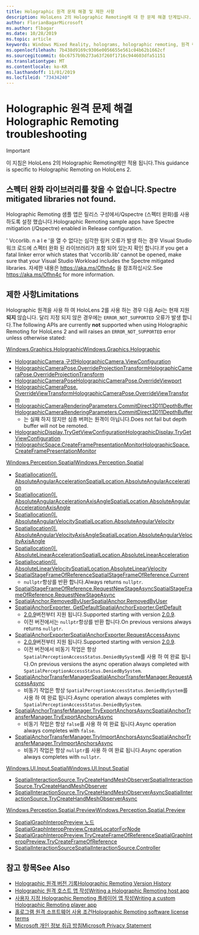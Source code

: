 ```yaml
---
title: Holographic 원격 문제 해결 및 제한 사항
description: HoloLens 2의 Holographic Remoting에 대 한 문제 해결 단계입니다.
author: FlorianBagarMicrosoft
ms.author: flbagar
ms.date: 10/28/2019
ms.topic: article
keywords: Windows Mixed Reality, holograms, holographic remoting, 원격 렌더링, 네트워크 렌더링, HoloLens, 원격 holograms, 문제 해결, 도움말
ms.openlocfilehash: 7b438d9169c9306e0056655e561c04b62b1662cf
ms.sourcegitcommit: 6bc6757b9b273a63f260f1716c944603dfa51151
ms.translationtype: MT
ms.contentlocale: ko-KR
ms.lasthandoff: 11/01/2019
ms.locfileid: "73434240"
---
```

# <a name="holographic-remoting-troubleshooting"></a><span data-ttu-id="4007c-104">Holographic 원격 문제 해결</span><span class="sxs-lookup"><span data-stu-id="4007c-104">Holographic Remoting troubleshooting</span></span>

> [!IMPORTANT]
> <span data-ttu-id="4007c-105">이 지침은 HoloLens 2의 Holographic Remoting에만 적용 됩니다.</span><span class="sxs-lookup"><span data-stu-id="4007c-105">This guidance is specific to Holographic Remoting on HoloLens 2.</span></span>

## <a name="spectre-mitigated-libraries-not-found"></a><span data-ttu-id="4007c-106">스펙터 완화 라이브러리를 찾을 수 없습니다.</span><span class="sxs-lookup"><span data-stu-id="4007c-106">Spectre mitigated libraries not found.</span></span>

<span data-ttu-id="4007c-107">Holographic Remoting 샘플 앱은 릴리스 구성에서/Qspectre (스펙터 완화)를 사용 하도록 설정 했습니다.</span><span class="sxs-lookup"><span data-stu-id="4007c-107">Holographic Remoting sample apps have Spectre mitigation (/Qspectre) enabled in Release configuration.</span></span>

<span data-ttu-id="4007c-108">' Vccorlib. n a l e '을 열 수 없다는 심각한 링커 오류가 발생 하는 경우 Visual Studio 워크 로드에 스펙터 완화 된 라이브러리가 포함 되어 있는지 확인 합니다.</span><span class="sxs-lookup"><span data-stu-id="4007c-108">If you get a fatal linker error which states that 'vccorlib.lib' cannot be opened, make sure that your Visual Studio Workload includes the Spectre mitigated libraries.</span></span> <span data-ttu-id="4007c-109">자세한 내용은 https://aka.ms/Ofhn4c 을 참조하십시오.</span><span class="sxs-lookup"><span data-stu-id="4007c-109">See https://aka.ms/Ofhn4c for more information.</span></span>

## <a name="limitations"></a><span data-ttu-id="4007c-110">제한 사항</span><span class="sxs-lookup"><span data-stu-id="4007c-110">Limitations</span></span>

<span data-ttu-id="4007c-111">Holographic 원격을 사용 하 여 HoloLens 2를 사용 하는 경우 다음 Api는 현재 지원 **되지** 않습니다. 달리 지정 되지 않은 경우에는 ```ERROR_NOT_SUPPORTED``` 오류가 발생 합니다.</span><span class="sxs-lookup"><span data-stu-id="4007c-111">The following APIs are currently **not** supported when using Holographic Remoting for HoloLens 2 and will raises an ```ERROR_NOT_SUPPORTED``` error unless otherwise stated:</span></span>

[<span data-ttu-id="4007c-112">Windows.Graphics.Holographic</span><span class="sxs-lookup"><span data-stu-id="4007c-112">Windows.Graphics.Holographic</span></span>](https://docs.microsoft.com/uwp/api/windows.graphics.holographic)

* [<span data-ttu-id="4007c-113">HolographicCamera 구성</span><span class="sxs-lookup"><span data-stu-id="4007c-113">HolographicCamera.ViewConfiguration</span></span>](https://docs.microsoft.com/uwp/api/windows.graphics.holographic.holographiccamera.viewconfiguration)
* [<span data-ttu-id="4007c-114">HolographicCameraPose.OverrideProjectionTransform</span><span class="sxs-lookup"><span data-stu-id="4007c-114">HolographicCameraPose.OverrideProjectionTransform</span></span>](https://docs.microsoft.com/uwp/api/windows.graphics.holographic.holographiccamerapose.overrideprojectiontransform)
* [<span data-ttu-id="4007c-115">HolographicCameraPose</span><span class="sxs-lookup"><span data-stu-id="4007c-115">HolographicCameraPose.OverrideViewport</span></span>](https://docs.microsoft.com/uwp/api/windows.graphics.holographic.holographiccamerapose.overrideviewport)
* [<span data-ttu-id="4007c-116">HolographicCameraPose. OverrideViewTransform</span><span class="sxs-lookup"><span data-stu-id="4007c-116">HolographicCameraPose.OverrideViewTransform</span></span>](https://docs.microsoft.com/uwp/api/windows.graphics.holographic.holographiccamerapose.overrideviewtransform)
* [<span data-ttu-id="4007c-117">HolographicCameraRenderingParameters.CommitDirect3D11DepthBuffer</span><span class="sxs-lookup"><span data-stu-id="4007c-117">HolographicCameraRenderingParameters.CommitDirect3D11DepthBuffer</span></span>](https://docs.microsoft.com/uwp/api/windows.graphics.holographic.holographiccamerarenderingparameters.commitdirect3d11depthbuffer#Windows_Graphics_Holographic_HolographicCameraRenderingParameters_CommitDirect3D11DepthBuffer_Windows_Graphics_DirectX_Direct3D11_IDirect3DSurface_)
  - <span data-ttu-id="4007c-118">는 실패 하지 않지만 심층 버퍼는 원격이 아닙니다.</span><span class="sxs-lookup"><span data-stu-id="4007c-118">Does not fail but depth buffer will not be remoted.</span></span>
* [<span data-ttu-id="4007c-119">HolographicDisplay.TryGetViewConfiguration</span><span class="sxs-lookup"><span data-stu-id="4007c-119">HolographicDisplay.TryGetViewConfiguration</span></span>](https://docs.microsoft.com/uwp/api/windows.graphics.holographic.holographicdisplay.trygetviewconfiguration)
* [<span data-ttu-id="4007c-120">HolographicSpace.CreateFramePresentationMonitor</span><span class="sxs-lookup"><span data-stu-id="4007c-120">HolographicSpace.CreateFramePresentationMonitor</span></span>](https://docs.microsoft.com/uwp/api/windows.graphics.holographic.holographicspace.createframepresentationmonitor)

[<span data-ttu-id="4007c-121">Windows.Perception.Spatial</span><span class="sxs-lookup"><span data-stu-id="4007c-121">Windows.Perception.Spatial</span></span>](https://docs.microsoft.com/uwp/api/windows.perception.spatial)

* [<span data-ttu-id="4007c-122">Spatiallocation이. AbsoluteAngularAcceleration</span><span class="sxs-lookup"><span data-stu-id="4007c-122">SpatialLocation.AbsoluteAngularAcceleration</span></span>](https://docs.microsoft.com/uwp/api/windows.perception.spatial.spatiallocation.absoluteangularacceleration)
* [<span data-ttu-id="4007c-123">Spatiallocation이. AbsoluteAngularAccelerationAxisAngle</span><span class="sxs-lookup"><span data-stu-id="4007c-123">SpatialLocation.AbsoluteAngularAccelerationAxisAngle</span></span>](https://docs.microsoft.com/uwp/api/windows.perception.spatial.spatiallocation.absoluteangularaccelerationaxisangle)
* [<span data-ttu-id="4007c-124">Spatiallocation이. AbsoluteAngularVelocity</span><span class="sxs-lookup"><span data-stu-id="4007c-124">SpatialLocation.AbsoluteAngularVelocity</span></span>](https://docs.microsoft.com/uwp/api/windows.perception.spatial.spatiallocation.absoluteangularvelocity)
* [<span data-ttu-id="4007c-125">Spatiallocation이. AbsoluteAngularVelocityAxisAngle</span><span class="sxs-lookup"><span data-stu-id="4007c-125">SpatialLocation.AbsoluteAngularVelocityAxisAngle</span></span>](https://docs.microsoft.com/uwp/api/windows.perception.spatial.spatiallocation.absoluteangularvelocityaxisangle)
* [<span data-ttu-id="4007c-126">Spatiallocation이. AbsoluteLinearAcceleration</span><span class="sxs-lookup"><span data-stu-id="4007c-126">SpatialLocation.AbsoluteLinearAcceleration</span></span>](https://docs.microsoft.com/uwp/api/windows.perception.spatial.spatiallocation.absolutelinearacceleration)
* [<span data-ttu-id="4007c-127">Spatiallocation이. AbsoluteLinearVelocity</span><span class="sxs-lookup"><span data-stu-id="4007c-127">SpatialLocation.AbsoluteLinearVelocity</span></span>](https://docs.microsoft.com/uwp/api/windows.perception.spatial.spatiallocation.absolutelinearvelocity)
* [<span data-ttu-id="4007c-128">SpatialStageFrameOfReference</span><span class="sxs-lookup"><span data-stu-id="4007c-128">SpatialStageFrameOfReference.Current</span></span>](https://docs.microsoft.com/uwp/api/windows.perception.spatial.spatialstageframeofreference.current)
  - <span data-ttu-id="4007c-129">```nullptr```항상를 반환 합니다.</span><span class="sxs-lookup"><span data-stu-id="4007c-129">Always returns ```nullptr```.</span></span>
* [<span data-ttu-id="4007c-130">SpatialStageFrameOfReference.RequestNewStageAsync</span><span class="sxs-lookup"><span data-stu-id="4007c-130">SpatialStageFrameOfReference.RequestNewStageAsync</span></span>](https://docs.microsoft.com/uwp/api/windows.perception.spatial.spatialstageframeofreference.requestnewstageasync)
* [<span data-ttu-id="4007c-131">SpatialAnchor.RemovedByUser</span><span class="sxs-lookup"><span data-stu-id="4007c-131">SpatialAnchor.RemovedByUser</span></span>](https://docs.microsoft.com/uwp/api/windows.perception.spatial.spatialanchor.removedbyuser)
* [<span data-ttu-id="4007c-132">SpatialAnchorExporter. GetDefault</span><span class="sxs-lookup"><span data-stu-id="4007c-132">SpatialAnchorExporter.GetDefault</span></span>](https://docs.microsoft.com/uwp/api/windows.perception.spatial.spatialanchorexporter.getdefault
)
  - <span data-ttu-id="4007c-133">[2.0.9](holographic-remoting-version-history.md#v2.0.9)버전부터 지원 됩니다.</span><span class="sxs-lookup"><span data-stu-id="4007c-133">Supported starting with version [2.0.9](holographic-remoting-version-history.md#v2.0.9).</span></span> 
  - <span data-ttu-id="4007c-134">이전 버전에서는 ```nullptr```항상를 반환 합니다.</span><span class="sxs-lookup"><span data-stu-id="4007c-134">On previous versions always returns ```nullptr```.</span></span> 
* [<span data-ttu-id="4007c-135">SpatialAnchorExporter</span><span class="sxs-lookup"><span data-stu-id="4007c-135">SpatialAnchorExporter.RequestAccessAsync</span></span>](https://docs.microsoft.com/uwp/api/windows.perception.spatial.spatialanchorexporter.requestaccessasync
)
  - <span data-ttu-id="4007c-136">[2.0.9](holographic-remoting-version-history.md#v2.0.9)버전부터 지원 됩니다.</span><span class="sxs-lookup"><span data-stu-id="4007c-136">Supported starting with version [2.0.9](holographic-remoting-version-history.md#v2.0.9).</span></span> 
  - <span data-ttu-id="4007c-137">이전 버전에서 비동기 작업은 항상 ```SpatialPerceptionAccessStatus.DeniedBySystem```를 사용 하 여 완료 됩니다.</span><span class="sxs-lookup"><span data-stu-id="4007c-137">On previous versions the async operation always completed with ```SpatialPerceptionAccessStatus.DeniedBySystem```.</span></span>
* [<span data-ttu-id="4007c-138">SpatialAnchorTransferManager</span><span class="sxs-lookup"><span data-stu-id="4007c-138">SpatialAnchorTransferManager.RequestAccessAsync</span></span>](https://docs.microsoft.com/uwp/api/windows.perception.spatial.spatialanchortransfermanager.requestaccessasync#Windows_Perception_Spatial_SpatialAnchorTransferManager_RequestAccessAsync)
  - <span data-ttu-id="4007c-139">비동기 작업은 항상 ```SpatialPerceptionAccessStatus.DeniedBySystem```를 사용 하 여 완료 됩니다.</span><span class="sxs-lookup"><span data-stu-id="4007c-139">Async operation always completes with ```SpatialPerceptionAccessStatus.DeniedBySystem```.</span></span>
* [<span data-ttu-id="4007c-140">SpatialAnchorTransferManager.TryExportAnchorsAsync</span><span class="sxs-lookup"><span data-stu-id="4007c-140">SpatialAnchorTransferManager.TryExportAnchorsAsync</span></span>](https://docs.microsoft.com/uwp/api/windows.perception.spatial.spatialanchortransfermanager.tryexportanchorsasync#Windows_Perception_Spatial_SpatialAnchorTransferManager_TryExportAnchorsAsync_Windows_Foundation_Collections_IIterable_Windows_Foundation_Collections_IKeyValuePair_System_String_Windows_Perception_Spatial_SpatialAnchor___Windows_Storage_Streams_IOutputStream_)
  - <span data-ttu-id="4007c-141">비동기 작업은 항상 ```false```를 사용 하 여 완료 됩니다.</span><span class="sxs-lookup"><span data-stu-id="4007c-141">Async operation always completes with ```false```.</span></span>
* [<span data-ttu-id="4007c-142">SpatialAnchorTransferManager.TryImportAnchorsAsync</span><span class="sxs-lookup"><span data-stu-id="4007c-142">SpatialAnchorTransferManager.TryImportAnchorsAsync</span></span>](https://docs.microsoft.com/uwp/api/windows.perception.spatial.spatialanchortransfermanager.tryimportanchorsasync
)
  - <span data-ttu-id="4007c-143">비동기 작업은 항상 ```nullptr```를 사용 하 여 완료 됩니다.</span><span class="sxs-lookup"><span data-stu-id="4007c-143">Async operation always completes with ```nullptr```.</span></span>

[<span data-ttu-id="4007c-144">Windows.UI.Input.Spatial</span><span class="sxs-lookup"><span data-stu-id="4007c-144">Windows.UI.Input.Spatial</span></span>](https://docs.microsoft.com/uwp/api/windows.ui.input.spatial)

* [<span data-ttu-id="4007c-145">SpatialInteractionSource.TryCreateHandMeshObserver</span><span class="sxs-lookup"><span data-stu-id="4007c-145">SpatialInteractionSource.TryCreateHandMeshObserver</span></span>](https://docs.microsoft.com/uwp/api/windows.ui.input.spatial.spatialinteractionsource.trycreatehandmeshobserver#Windows_UI_Input_Spatial_SpatialInteractionSource_TryCreateHandMeshObserver)
* [<span data-ttu-id="4007c-146">SpatialInteractionSource.TryCreateHandMeshObserverAsync</span><span class="sxs-lookup"><span data-stu-id="4007c-146">SpatialInteractionSource.TryCreateHandMeshObserverAsync</span></span>](https://docs.microsoft.com/uwp/api/windows.ui.input.spatial.spatialinteractionsource.trycreatehandmeshobserverasync)

[<span data-ttu-id="4007c-147">Windows.Perception.Spatial.Preview</span><span class="sxs-lookup"><span data-stu-id="4007c-147">Windows.Perception.Spatial.Preview</span></span>](https://docs.microsoft.com/uwp/api/windows.perception.spatial.preview)

* [<span data-ttu-id="4007c-148">SpatialGraphInteropPreview 노드</span><span class="sxs-lookup"><span data-stu-id="4007c-148">SpatialGraphInteropPreview.CreateLocatorForNode</span></span>](https://docs.microsoft.com/uwp/api/windows.perception.spatial.preview.spatialgraphinteroppreview.createlocatorfornode)
* [<span data-ttu-id="4007c-149">SpatialGraphInteropPreview.TryCreateFrameOfReference</span><span class="sxs-lookup"><span data-stu-id="4007c-149">SpatialGraphInteropPreview.TryCreateFrameOfReference</span></span>](https://docs.microsoft.com/uwp/api/windows.perception.spatial.preview.spatialgraphinteroppreview.trycreateframeofreference)
* [<span data-ttu-id="4007c-150">SpatialInteractionSource</span><span class="sxs-lookup"><span data-stu-id="4007c-150">SpatialInteractionSource.Controller</span></span>](https://docs.microsoft.com/uwp/api/windows.ui.input.spatial.spatialinteractionsource.controller#Windows_UI_Input_Spatial_SpatialInteractionSource_Controller)

## <a name="see-also"></a><span data-ttu-id="4007c-151">참고 항목</span><span class="sxs-lookup"><span data-stu-id="4007c-151">See Also</span></span>
* [<span data-ttu-id="4007c-152">Holographic 원격 버전 기록</span><span class="sxs-lookup"><span data-stu-id="4007c-152">Holographic Remoting Version History</span></span>](holographic-remoting-version-history.md)
* [<span data-ttu-id="4007c-153">Holographic 원격 호스트 앱 작성</span><span class="sxs-lookup"><span data-stu-id="4007c-153">Writing a Holographic Remoting host app</span></span>](holographic-remoting-create-host.md)
* [<span data-ttu-id="4007c-154">사용자 지정 Holographic Remoting 플레이어 앱 작성</span><span class="sxs-lookup"><span data-stu-id="4007c-154">Writing a custom Holographic Remoting player app</span></span>](holographic-remoting-create-player.md)
* [<span data-ttu-id="4007c-155">홀로그램 원격 소프트웨어 사용 조건</span><span class="sxs-lookup"><span data-stu-id="4007c-155">Holographic Remoting software license terms</span></span>](https://docs.microsoft.com/legal/mixed-reality/microsoft-holographic-remoting-software-license-terms)
* [<span data-ttu-id="4007c-156">Microsoft 개인 정보 취급 방침</span><span class="sxs-lookup"><span data-stu-id="4007c-156">Microsoft Privacy Statement</span></span>](https://go.microsoft.com/fwlink/?LinkId=521839)

